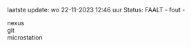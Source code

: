 laatste update: 
wo 22-11-2023 12:46   uur 
Status: FAALT - fout - 
<div class="service R">nexus</div><div class="service R">git</div><div class="service Y">microstation</div>